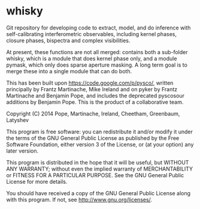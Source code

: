whisky
=========

Git repository for developing code to extract, model, and do inference with self-calibrating interferometric observables, including kernel phases, closure phases, bispectra and complex visibilities.

At present, these functions are not all merged: contains both a sub-folder whisky, which is a module that does kernel phase only, and a module pymask, which only does sparse aperture masking. A long term goal is to merge these into a single module that can do both.

This has been built upon https://code.google.com/p/pysco/, written principally by Frantz Martinache, Mike Ireland and on pyker by Frantz Martinache and Benjamin Pope, and includes the deprecated pyscosour additions by Benjamin Pope. This is the product of a collaborative team.



Copyright (C) 2014 Pope, Martinache, Ireland, Cheetham, Greenbaum, Latyshev

This program is free software: you can redistribute it and/or modify
it under the terms of the GNU General Public License as published by
the Free Software Foundation, either version 3 of the License, or
(at your option) any later version.

This program is distributed in the hope that it will be useful,
but WITHOUT ANY WARRANTY; without even the implied warranty of
MERCHANTABILITY or FITNESS FOR A PARTICULAR PURPOSE.  See the
GNU General Public License for more details.

You should have received a copy of the GNU General Public License
along with this program.  If not, see <http://www.gnu.org/licenses/>.
